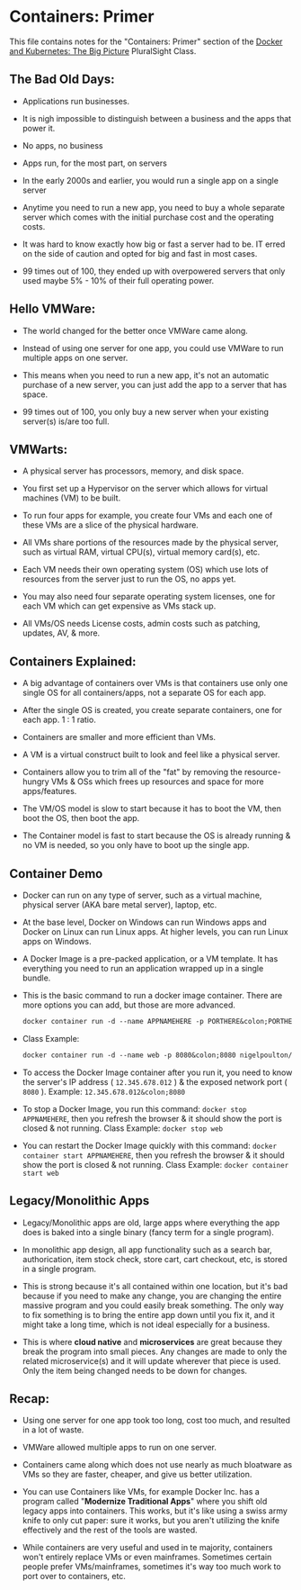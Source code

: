 # Containers&colon; Primer

This file contains notes for the "Containers&colon; Primer" section of the [Docker and Kubernetes&colon; The Big Picture](https://app.pluralsight.com/library/courses/docker-kubernetes-big-picture/table-of-contents) PluralSight Class.

## The Bad Old Days&colon;

- Applications run businesses.

- It is nigh impossible to distinguish between a business and the apps that power it.

- No apps, no business

- Apps run, for the most part, on servers

- In the early 2000s and earlier, you would run a single app on a single server

- Anytime you need to run a new app, you need to buy a whole separate server which comes with the initial purchase cost and the operating costs.

- It was hard to know exactly how big or fast a server had to be. IT erred on the side of caution and opted for big and fast in most cases.

- 99 times out of 100, they ended up with overpowered servers that only used maybe 5% - 10% of their full operating power.

## Hello VMWare&colon;

- The world changed for the better once VMWare came along.

- Instead of using one server for one app, you could use VMWare to run multiple apps on one server.

- This means when you need to run a new app, it's not an automatic purchase of a new server, you can just add the app to a server that has space.

- 99 times out of 100, you only buy a new server when your existing server(s) is/are too full.

## VMWarts&colon;

- A physical server has processors, memory, and disk space.

- You first set up a Hypervisor on the server which allows for virtual machines (VM) to be built.

- To run four apps for example, you create four VMs and each one of these VMs are a slice of the physical hardware.

- All VMs share portions of the resources made by the physical server, such as virtual RAM, virtual CPU(s), virtual memory card(s), etc.

- Each VM needs their own operating system (OS) which use lots of resources from the server just to run the OS, no apps yet.

- You may also need four separate operating system licenses, one for each VM which can get expensive as VMs stack up.

- All VMs/OS needs License costs, admin costs such as patching, updates, AV, & more.

## Containers Explained&colon;

- A big advantage of containers over VMs is that containers use only one single OS for all containers/apps, not a separate OS for each app.

- After the single OS is created, you create separate containers, one for each app. 1 &colon; 1 ratio.

- Containers are smaller and more efficient than VMs.

- A VM is a virtual construct built to look and feel like a physical server.

- Containers allow you to trim all of the "fat" by removing the resource-hungry VMs & OSs which frees up resources and space for more apps/features.

- The VM/OS model is slow to start because it has to boot the VM, then boot the OS, then boot the app.

- The Container model is fast to start because the OS is already running & no VM is needed, so you only have to boot up the single app.

## Container Demo

- Docker can run on any type of server, such as a virtual machine, physical server (AKA bare metal server), laptop, etc.

- At the base level, Docker on Windows can run Windows apps and Docker on Linux can run Linux apps. At higher levels, you can run Linux apps on Windows.

- A Docker Image is a pre-packed application, or a VM template. It has everything you need to run an application wrapped up in a single bundle.

- This is the basic command to run a docker image container. There are more options you can add, but those are more advanced.

    ```dockerfile
    docker container run -d --name APPNAMEHERE -p PORTHERE&colon;PORTHERE FILEPATHHERE&colon;TAGHERE
    ```

- Class Example&colon;

    ```dockerfile
    docker container run -d --name web -p 8080&colon;8080 nigelpoulton/ctr-demo&colon;1
    ```

- To access the Docker Image container after you run it, you need to know the server's IP address ( `12.345.678.012` ) & the exposed network port ( `8080` ). Example&colon; `12.345.678.012&colon;8080`

- To stop a Docker Image, you run this command&colon; `docker stop APPNAMEHERE`, then you refresh the browser & it should show the port is closed & not running. Class Example&colon; `docker stop web`

- You can restart the Docker Image quickly with this command&colon; `docker container start APPNAMEHERE`, then you refresh the browser & it should show the port is closed & not running. Class Example&colon; `docker container start web`

## Legacy/Monolithic Apps

- Legacy/Monolithic apps are old, large apps where everything the app does is baked into a single binary (fancy term for a single program).

- In monolithic app design, all app functionality such as a search bar, authorication, item stock check, store cart, cart checkout, etc, is stored in a single program.

- This is strong because it's all contained within one location, but it's bad because if you need to make any change, you are changing the entire massive program and you could easily break something. The only way to fix something is to bring the entire app down until you fix it, and it might take a long time, which is not ideal especially for a business.

- This is where **cloud native** and **microservices** are great because they break the program into small pieces. Any changes are made to only the related microservice(s) and it will update wherever that piece is used. Only the item being changed needs to be down for changes.

## Recap&colon;

- Using one server for one app took too long, cost too much, and resulted in a lot of waste.

- VMWare allowed multiple apps to run on one server.

- Containers came along which does not use nearly as much bloatware as VMs so they are faster, cheaper, and give us better utilization.

- You can use Containers like VMs, for example Docker Inc. has a program called "**Modernize Traditional Apps**" where you shift old legacy apps into containers. This works, but it's like using a swiss army knife to only cut paper&colon; sure it works, but you aren't utilizing the knife effectively and the rest of the tools are wasted.

- While containers are very useful and used in te majority, containers won't entirely replace VMs or even mainframes. Sometimes certain people prefer VMs/mainframes, sometimes it's way too much work to port over to containers, etc.
